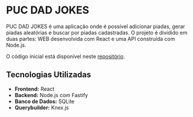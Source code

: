 # PUC DAD JOKES

PUC DAD JOKES é uma aplicação onde é possível adicionar piadas, gerar piadas aleatórias e buscar por piadas cadastradas. O projeto é dividido em duas partes: WEB desenvolvida com React e uma API construída com Node.js.

O código inicial está disponível neste [repositório](https://github.com/CampossCaio/puc-dad-joke).

## Tecnologias Utilizadas

- **Frontend:** React
- **Backend:** Node.js com Fastify
- **Banco de Dados:** SQLite
- **Querybuilder:** Knex.js